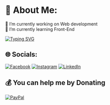 
# 💫 About Me:
🔭 I’m currently working on Web development <br>🌱 I’m currently learning Front-End


[![Typing SVG](https://readme-typing-svg.demolab.com?font=Fira+Code&weight=600&size=25&pause=1000&width=435&lines=Hello%2C+%F0%9F%99%82+I'm+Hamza+Chhaib+;Front-End+%F0%9F%92%AA%F0%9F%8F%BC;Learning+Web+developement+%F0%9F%96%A5)](https://git.io/typing-svg)

## 🌐 Socials:
[![Facebook](https://img.shields.io/badge/Facebook-%231877F2.svg?logo=Facebook&logoColor=white)](https://www.facebook.com/profile.php?id=100071972209547&sfnsn=wa&mibextid=RUbZ1f) [![Instagram](https://img.shields.io/badge/Instagram-%23E4405F.svg?logo=Instagram&logoColor=white)](https://www.instagram.com/hamza_chhaib?igsh=MWZjOHE1cXVwMTU2aQ%3D%3D) [![LinkedIn](https://img.shields.io/badge/LinkedIn-%230077B5.svg?logo=linkedin&logoColor=white)](https://www.linkedin.com/in/hamza-chhaib-99b870314?utm_source=share&utm_campaign=share_via&utm_content=profile&utm_medium=android_app) 

  ## 💰 You can help me by Donating
  [![PayPal](https://img.shields.io/badge/PayPal-00457C?style=for-the-badge&logo=paypal&logoColor=white)](https://paypal.me/HamzaChhaib@Hotmail.com) 

  
<!-- Proudly created with GPRM ( https://gprm.itsvg.in ) -->
